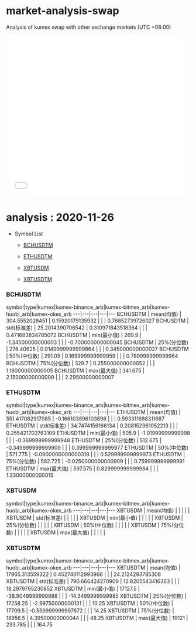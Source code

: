 # market-analysis-swap
Analysis of kumex swap with other exchange markets (UTC +08:00)

<iframe width="100%" height="440" src="./data.html" frameborder="no" border="0" scrolling="no"></iframe>

# analysis : 2020-11-26
* Symbol List

  * [BCHUSDTM](#bchusdtm)

  * [ETHUSDTM](#ethusdtm)

  * [XBTUSDM](#xbtusdm)

  * [XBTUSDTM](#xbtusdtm)


### BCHUSDTM

symbol|type|kumex|kumex-binance_arb|kumex-bitmex_arb|kumex-huobi_arb|kumex-okex_arb
---|---|---|---|---
BCHUSDTM | mean(均值) | 304.5552028451 | 0.15920179135932 |  |  | 0.76852739726027
BCHUSDTM | std(标准差) | 25.2014390706542 | 0.310971843518364 |  |  | 0.471683834785072
BCHUSDTM | min(最小值) | 269.9 | -1.34500000000003 |  |  | -0.700000000000045
BCHUSDTM | 25%(分位数) | 278.40625 | 0.0149999999999864 |  |  | 0.345000000000027
BCHUSDTM | 50%(中位数) | 291.05 | 0.169999999999959 |  |  | 0.789999999999964
BCHUSDTM | 75%(分位数) | 329.7 | 0.255000000000052 |  |  | 1.18000000000005
BCHUSDTM | max(最大值) | 341.675 | 2.15000000000009 |  |  | 2.29500000000007


### ETHUSDTM

symbol|type|kumex|kumex-binance_arb|kumex-bitmex_arb|kumex-huobi_arb|kumex-okex_arb
---|---|---|---|---
ETHUSDTM | mean(均值) | 551.417082917085 | -0.166103896103898 |  |  | 0.593311688311687
ETHUSDTM | std(标准差) | 34.7474159166134 | 0.208152961052213 |  |  | 0.255421703763109
ETHUSDTM | min(最小值) | 505.9 | -1.01999999999998 |  |  | -0.369999999999948
ETHUSDTM | 25%(分位数) | 512.675 | -0.349999999999909 |  |  | 0.399999999999977
ETHUSDTM | 50%(中位数) | 571.775 | -0.0900000000000318 |  |  | 0.529999999999973
ETHUSDTM | 75%(分位数) | 582.725 | -0.0250000000000909 |  |  | 0.759999999999991
ETHUSDTM | max(最大值) | 597.575 | 0.829999999999984 |  |  | 1.33000000000015


### XBTUSDM

symbol|type|kumex|kumex-binance_arb|kumex-bitmex_arb|kumex-huobi_arb|kumex-okex_arb
---|---|---|---|---
XBTUSDM | mean(均值) |  |  |  |  | 
XBTUSDM | std(标准差) |  |  |  |  | 
XBTUSDM | min(最小值) |  |  |  |  | 
XBTUSDM | 25%(分位数) |  |  |  |  | 
XBTUSDM | 50%(中位数) |  |  |  |  | 
XBTUSDM | 75%(分位数) |  |  |  |  | 
XBTUSDM | max(最大值) |  |  |  |  | 


### XBTUSDTM

symbol|type|kumex|kumex-binance_arb|kumex-bitmex_arb|kumex-huobi_arb|kumex-okex_arb
---|---|---|---|---
XBTUSDTM | mean(均值) | 17965.313559322 | 0.452740112993966 |  |  | 24.2124293785308
XBTUSDTM | std(标准差) | 790.666424270909 | 12.8205543416363 |  |  | 18.2979795230852
XBTUSDTM | min(最小值) | 17127.5 | -38.9049999999988 |  |  | -14.3499999999985
XBTUSDTM | 25%(分位数) | 17258.25 | -2.99750000000131 |  |  | 10.25
XBTUSDTM | 50%(中位数) | 17709.5 | -0.559999999997672 |  |  | 14.25
XBTUSDTM | 75%(分位数) | 18956.5 | 4.39500000000044 |  |  | 48.25
XBTUSDTM | max(最大值) | 19121 | 233.785 |  |  | 164.75

